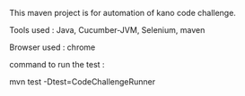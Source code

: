This maven project is for automation of kano code challenge.

Tools used : Java, Cucumber-JVM, Selenium, maven

Browser used : chrome

command to run the test :

mvn test -Dtest=CodeChallengeRunner

